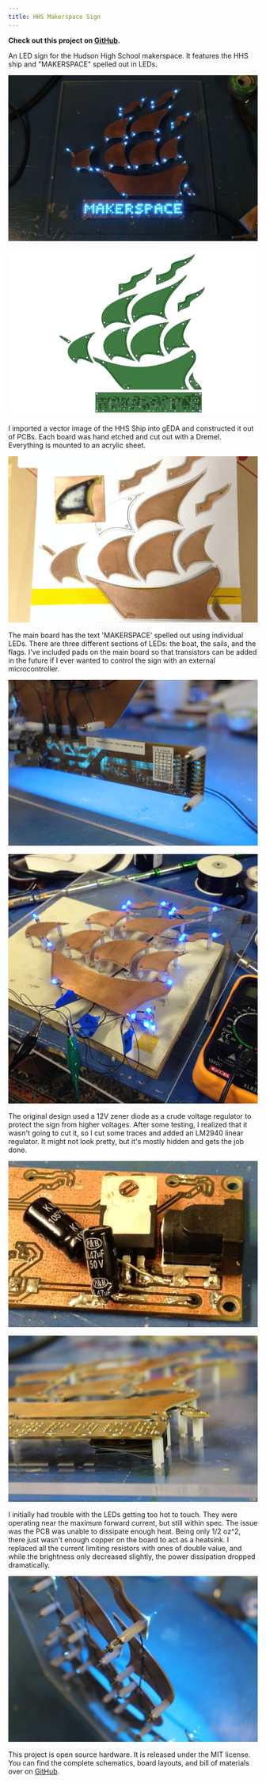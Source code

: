 ```yaml
---
title: HHS Makerspace Sign
---
```


__Check out this project on [GitHub](https://github.com/codeThatThinks/hhs-makerspace-sign).__

An LED sign for the Hudson High School makerspace. It features the HHS ship and "MAKERSPACE" spelled out in LEDs.

![The completed sign lit up](/img/content/hhs-makerspace-sign/illuminated-sign.jpg)

![Sign PCB layout](/img/content/hhs-makerspace-sign/pcb-layout.png)

I imported a vector image of the HHS Ship into gEDA and constructed it out of PCBs. Each board was hand etched and cut out with a Dremel. Everything is mounted to an acrylic sheet.

![Etching PCBs](/img/content/hhs-makerspace-sign/etching-pcbs.jpg)

The main board has the text 'MAKERSPACE' spelled out using individual LEDs. There are three different sections of LEDs: the boat, the sails, and the flags. I've included pads on the main board so that transistors can be added in the future if I ever wanted to control the sign with an external microcontroller.

![Microcontroller inputs](/img/content/hhs-makerspace-sign/microcontroller-inputs.jpg)

![Testing LED current draw](/img/content/hhs-makerspace-sign/led-testing.jpg)

The original design used a 12V zener diode as a crude voltage regulator to protect the sign from higher voltages. After some testing, I realized that it wasn't going to cut it, so I cut some traces and added an LM2940 linear regulator. It might not look pretty, but it's mostly hidden and gets the job done.

![Linear regulator modification](/img/content/hhs-makerspace-sign/linear-regulator.jpg)

![Sign side view](/img/content/hhs-makerspace-sign/side-view.jpg)

I initially had trouble with the LEDs getting too hot to touch. They were operating near the maximum forward current, but still within spec. The issue was the PCB was unable to dissipate enough heat. Being only 1/2 oz^2, there just wasn't enough copper on the board to act as a heatsink. I replaced all the current limiting resistors with ones of double value, and while the brightness only decreased slightly, the power dissipation dropped dramatically.

![PCBs are mounted to acrylic with spacers and #2 screws](/img/content/hhs-makerspace-sign/pcb-mounting.jpg)

This project is open source hardware. It is released under the MIT license. You can find the complete schematics, board layouts, and bill of materials over on [GitHub](https://github.com/codeThatThinks/hhs-makerspace-sign).
